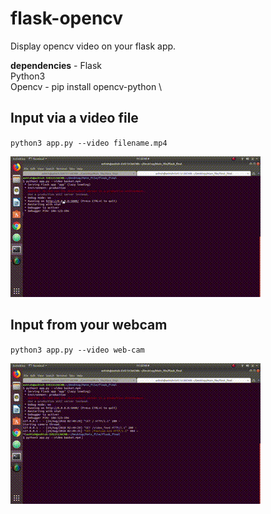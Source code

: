 # flask-opencv
Display opencv video on your flask app.

__dependencies__ -
Flask \
Python3 \
Opencv - pip install opencv-python \

## Input via a video file

`python3 app.py --video filename.mp4`

![from-video](https://github.com/ashish10alex/flask-opencv/blob/master/images/from_video.gif)

## Input from your webcam
`python3 app.py --video web-cam`

![from-video](https://github.com/ashish10alex/flask-opencv/blob/master/images/webcam.gif)


